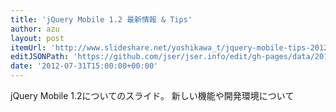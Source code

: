 ```yaml
---
title: 'jQuery Mobile 1.2 最新情報 & Tips'
author: azu
layout: post
itemUrl: 'http://www.slideshare.net/yoshikawa_t/jquery-mobile-tips-20120719'
editJSONPath: 'https://github.com/jser/jser.info/edit/gh-pages/data/2012/07/index.json'
date: '2012-07-31T15:00:00+00:00'
---
```

jQuery Mobile 1.2についてのスライド。
新しい機能や開発環境について
